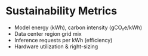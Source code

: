 # Sustainability Metrics

- Model energy (kWh), carbon intensity (gCO₂e/kWh)
- Data center region grid mix
- Inference requests per kWh (efficiency)
- Hardware utilization & right-sizing
